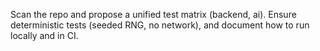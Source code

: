 Scan the repo and propose a unified test matrix (backend, ai). Ensure deterministic tests (seeded RNG, no network), and document how to run locally and in CI.
